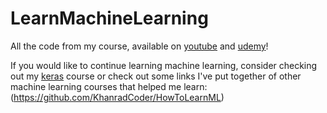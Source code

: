 # LearnMachineLearning
All the code from my course, available on [youtube](https://www.youtube.com/playlist?list=PLvk-72jrjBFGbV2Ndi1LFmLVJxHBDTXUD) and [udemy]()!


If you would like to continue learning machine learning, consider checking out my [keras](https://github.com/KhanradCoder/LearnKeras) course or check out some links I've put together of other machine learning courses that helped me learn:
(https://github.com/KhanradCoder/HowToLearnML)
